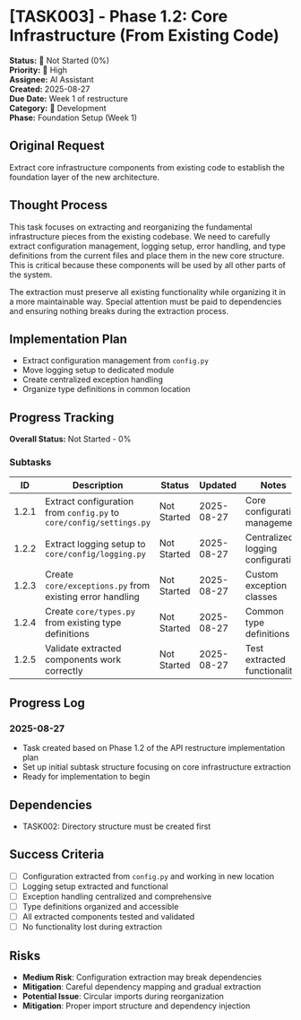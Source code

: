 # [TASK003] - Phase 1.2: Core Infrastructure (From Existing Code)

**Status:** 🔴 Not Started (0%)  
**Priority:** 🔴 High  
**Assignee:** AI Assistant  
**Created:** 2025-08-27  
**Due Date:** Week 1 of restructure  
**Category:** 🔧 Development  
**Phase:** Foundation Setup (Week 1)

## Original Request
Extract core infrastructure components from existing code to establish the foundation layer of the new architecture.

## Thought Process
This task focuses on extracting and reorganizing the fundamental infrastructure pieces from the existing codebase. We need to carefully extract configuration management, logging setup, error handling, and type definitions from the current files and place them in the new core structure. This is critical because these components will be used by all other parts of the system.

The extraction must preserve all existing functionality while organizing it in a more maintainable way. Special attention must be paid to dependencies and ensuring nothing breaks during the extraction process.

## Implementation Plan
- Extract configuration management from `config.py`
- Move logging setup to dedicated module
- Create centralized exception handling
- Organize type definitions in common location

## Progress Tracking

**Overall Status:** Not Started - 0%

### Subtasks
| ID | Description | Status | Updated | Notes |
|----|-------------|--------|---------|-------|
| 1.2.1 | Extract configuration from `config.py` to `core/config/settings.py` | Not Started | 2025-08-27 | Core configuration management |
| 1.2.2 | Extract logging setup to `core/config/logging.py` | Not Started | 2025-08-27 | Centralized logging configuration |
| 1.2.3 | Create `core/exceptions.py` from existing error handling | Not Started | 2025-08-27 | Custom exception classes |
| 1.2.4 | Create `core/types.py` from existing type definitions | Not Started | 2025-08-27 | Common type definitions |
| 1.2.5 | Validate extracted components work correctly | Not Started | 2025-08-27 | Test extracted functionality |

## Progress Log
### 2025-08-27
- Task created based on Phase 1.2 of the API restructure implementation plan
- Set up initial subtask structure focusing on core infrastructure extraction
- Ready for implementation to begin

## Dependencies
- TASK002: Directory structure must be created first

## Success Criteria
- [ ] Configuration extracted from `config.py` and working in new location
- [ ] Logging setup extracted and functional
- [ ] Exception handling centralized and comprehensive
- [ ] Type definitions organized and accessible
- [ ] All extracted components tested and validated
- [ ] No functionality lost during extraction

## Risks
- **Medium Risk**: Configuration extraction may break dependencies
- **Mitigation**: Careful dependency mapping and gradual extraction
- **Potential Issue**: Circular imports during reorganization
- **Mitigation**: Proper import structure and dependency injection
